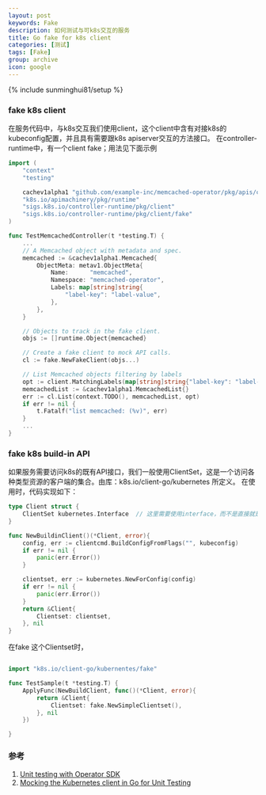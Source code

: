 ```yaml
---
layout: post
keywords: Fake
description: 如何测试与可k8s交互的服务
title: Go fake for k8s client
categories: [测试]
tags: [Fake]
group: archive
icon: google
---
```

{% include sunminghui81/setup %}


### fake k8s client

在服务代码中，与k8s交互我们使用client，这个client中含有对接k8s的kubeconfig配置，并且具有需要跟k8s apiserver交互的方法接口。
在controller-runtime中，有一个client fake；用法见下面示例

```Go
import (
    "context"
    "testing"

    cachev1alpha1 "github.com/example-inc/memcached-operator/pkg/apis/cache/v1alpha1"
    "k8s.io/apimachinery/pkg/runtime"
    "sigs.k8s.io/controller-runtime/pkg/client"
    "sigs.k8s.io/controller-runtime/pkg/client/fake"
)

func TestMemcachedController(t *testing.T) {
    ...
    // A Memcached object with metadata and spec.
    memcached := &cachev1alpha1.Memcached{
        ObjectMeta: metav1.ObjectMeta{
            Name:      "memcached",
            Namespace: "memcached-operator",
            Labels: map[string]string{
                "label-key": "label-value",
            },
        },
    }

    // Objects to track in the fake client.
    objs := []runtime.Object{memcached}

    // Create a fake client to mock API calls.
    cl := fake.NewFakeClient(objs...)

    // List Memcached objects filtering by labels
    opt := client.MatchingLabels(map[string]string{"label-key": "label-value"})
    memcachedList := &cachev1alpha1.MemcachedList{}
    err := cl.List(context.TODO(), memcachedList, opt)
    if err != nil {
        t.Fatalf("list memcached: (%v)", err)
    }
    ...
}
```

### fake k8s build-in API

如果服务需要访问k8s的既有API接口，我们一般使用ClientSet，这是一个访问各种类型资源的客户端的集合。由库：k8s.io/client-go/kubernetes 所定义。
在使用时，代码实现如下：

```Go
type Client struct {
    ClientSet kubernetes.Interface  // 这里需要使用interface，而不是直接就是 kubernetes.ClientSet 这个具体的实现。否则fake clientSet不方便注入
}

func NewBuildinClient()(*Client, error){
    config, err := clientcmd.BuildConfigFromFlags("", kubeconfig)
    if err != nil {
        panic(err.Error())
    }

    clientset, err := kubernetes.NewForConfig(config)
    if err != nil {
        panic(err.Error())
    }
    return &Client{
        Clientset: clientset,
    }, nil
}

```

在fake 这个Clientset时，

```Go

import "k8s.io/client-go/kubernentes/fake"

func TestSample(t *testing.T) {
    ApplyFunc(NewBuildClient, func()(*Client, error){
        return &Client{
            Clientset: fake.NewSimpleClientset(),
        }, nil
    })

}

```



###  参考
1. [Unit testing with Operator SDK](https://v0-18-x.sdk.operatorframework.io/docs/golang/unit-testing/)
2. [Mocking the Kubernetes client in Go for Unit Testing](https://medium.com/the-phi/mocking-the-kubernetes-client-in-go-for-unit-testing-ddae65c4302)
